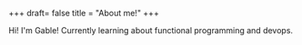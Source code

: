 +++
draft= false
title = "About me!"
+++

Hi! I'm Gable! Currently learning about functional programming and devops.




